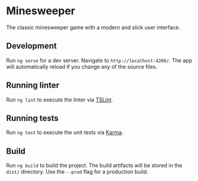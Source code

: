 # Minesweeper

The classic minesweeper game with a modern and slick user interface.

## Development

Run `ng serve` for a dev server. Navigate to `http://localhost:4200/`. The app will automatically reload if you change any of the source files.

## Running linter

Run `ng lint` to execute the linter via [TSLint](https://palantir.github.io/tslint/).

## Running tests

Run `ng test` to execute the unit tests via [Karma](https://karma-runner.github.io).

## Build

Run `ng build` to build the project. The build artifacts will be stored in the `dist/` directory. Use the `--prod` flag for a production build.